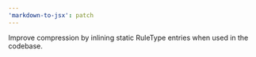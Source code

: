 ```yaml
---
'markdown-to-jsx': patch
---
```


Improve compression by inlining static RuleType entries when used in the codebase.
